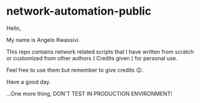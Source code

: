 # network-automation-public

Hello,

My name is Angelo Kwassivi.

This repo contains network related scripts that I have written from scratch or customized from other authors ( Credits given ) for personal use.

Feel free to use them but remember to give credits 😉.

Have a good day.


...One more thing, DON'T TEST IN PRODUCTION ENVIRONMENT!
